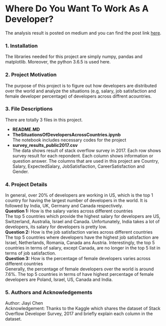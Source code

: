 # Where Do You Want To Work As A Developer?

The analysis result is posted on medium and you can find the post link [here](https://medium.com/@jiayi.chen10112070/where-do-you-want-to-work-as-a-developer-44442d5c5c3d).

### 1. Installation
The libraries needed for this project are simply numpy, pandas and matplotlib. Moreover, the python 3.6.5 is used here.

### 2. Project Motivation
The purpose of this project is to figure out how developers are distributed over the world and analyze the situations (e.g, salary, job satisfaction and female developer percentage) of developers across diffrent acountries.

### 3. File Descriptions
There are totally 3 files in this project.
* **README.MD**
* **TheSituationsOfDevelopersAcrossCountries.ipynb** <br />
  The notebook includes necessary codes for the project
* **survey_results_public2017.csv** <br />
  The data shows result of stack overflow survey in 2017. Each row shows survey result for each repondent. Each column shows information or question answer. The columns that are used in this project are Country, Salary, ExpectedSalary, JobSatisfiaction, CareerSatisfaction and Gender.

### 4. Project Details
In general, over 20% of developers are working in US, which is the top 1 country for having the largest number of developers in the world. It is followed by India, UK, Germany and Canada respectively. <br />
**Question 1:** How is the salary varies across different countries <br />
The top 5 countries which provide the highest salary for developers are US, Switzerland, Australia, Israel and Canada. Unfortunately, India takes a lot of developers, its salary for developers is pretty low. <br />
**Question 2:** How is the job satisfaction varies across different countries <br />
The top 5 countries where developers have the highest job satisfaction are Israel, Netherlands, Romania, Canada ans Austria. Interestingly, the top 5 countries in terms of salary, except Canada, are no longer in the top 5 list in terms of job satisfaction. <br />
**Question 3:** How is the percentage of female developers varies across different countries <br />
Generally, the percentage of female developers over the world is around 7.6%. The top 5 countries in terms of have highest percentage of female developers are Poland, Israel, US, Canada and India. 


### 5. Authors and Acknowledgements
Author: Jiayi Chen <br />
Acknowledgement: Thanks to the Kaggle which shares the dataset of Stack Overflow Developer Survey, 2017 and briefly explain each column in the dataset.

